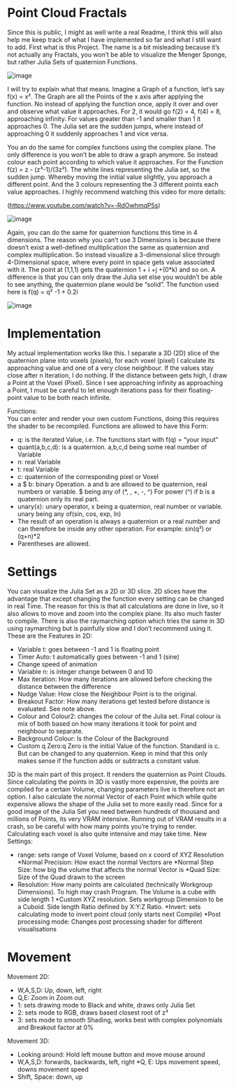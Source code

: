 # Point Cloud Fractals

Since this is public, I might as well write a real Readme, I think this will also help me keep track of what I have implemented so far and what I still want to add. First what is this Project. The name is a bit misleading because it’s not actually any Fractals, you won’t be able to visualize the Menger Sponge, but rather Julia Sets of quaternion Functions.

![image](https://github.com/user-attachments/assets/6aead1e9-6aca-472a-a3ec-f8afa6e04169)

I will try to explain what that means. Imagine a Graph of a function, let’s say f(x) = x². The Graph are all the Points of the x axis after applying the function. No instead of applying the function once, apply it over and over and observe what value it approaches. For 2, it would go f(2) = 4, f(4) = 8, approaching infinity. For values greater than -1 and smaller than 1 it approaches 0. The Julia set are the sudden jumps, where instead of approaching 0 it suddenly approaches 1 and vice versa.

You an do the same for complex functions using the complex plane. The only difference is you won’t be able to draw a graph anymore. So instead colour each point according to which value it approaches. For the Function f(z) = z - (z³-1)/(3z²). The white lines representing the Julia set, so the sudden jump. Whereby moving the initial value slightly, you approach a different point. And the 3 colours representing the 3 different points each value approaches. I highly recommend watching this video for more details:

(https://www.youtube.com/watch?v=-RdOwhmqP5s)

![image](https://github.com/user-attachments/assets/776b4bc7-630d-4b47-ac62-2ff1c9e1f1f2)

Again, you can do the same for quaternion functions this time in 4 dimensions. The reason why you can’t use 3 Dimensions is because there doesn’t exist a well-defined multiplication the same as quaternion and complex multiplication. So instead visualize a 3-dimensional slice through 4-Dimensional space, where every point in space gets value associated with it. The point at (1,1,1) gets the quaternion 1 + i +j +(0*k) and so on. A difference is that you can only draw the Julia set else you wouldn’t be able to see anything, the quaternion plane would be “solid”. The function used here is f(q) = q² -1 + 0.2i

![image](https://github.com/user-attachments/assets/a0ec30f5-86a9-4776-8671-abfaf4da1d1d)


# Implementation
My actual implementation works like this. I separate a 3D (2D) slice of the quaternion plane into voxels (pixels), for each voxel (pixel) I calculate its approaching value and one of a very close neighbour. If the values stay close after n Iteration, I do nothing. If the distance between gets high, I draw a Point at the Voxel (Pixel). Since I see approaching infinity as approaching a Point, I must be careful to let enough iterations pass for their floating-point value to be both reach infinite.

Functions:  <br>
You can enter and render your own custom Functions, doing this requires the shader to be recompiled. Functions are allowed to have this Form:
*	q: is the iterated Value, i.e. The functions start with f(q) = “your input”
*	quant(a,b,c,d): is a quaternion. a,b,c,d being some real number of Variable
*	n: real Variable
*	t: real Variable
*	c: quaternion of the corresponding pixel or Voxel 
*	a $ b: binary Operation. a and b are allowed to be quaternion, real numbers or variable. $ being any of (*, \, +,  -, ^) For power (^) if b is a quaternion only its real part.
* unary(x): unary operator, x being a quaternion, real number or variable. unary being any of(sin, cos, exp, ln)
*	The result of an operation is always a quaternion or a real number and can therefore be inside any other operation. For example: sin(q²) or (q+n)*2
*	Parentheses are allowed.



# Settings

You can visualize the Julia Set as a 2D or 3D slice. 2D slices have the advantage that except changing the function every setting can be changed in real Time. The reason for this is that all calculations are done in live, so it also allows to move and zoom into the complex plane. Its also much faster to compile. There is also the raymarching option which tries the same in 3D using raymarching but is painfully slow and I don’t recommend using it. These are the Features in 2D:
*	Variable t: goes between -1 and 1 is floating point
*	Timer Auto: t automatically goes between -1 and 1 (sine)
*	Change speed of animation
*	Variable n: is integer change between 0 and 10
*	Max iteration: How many iterations are allowed before checking the distance between the difference
*	Nudge Value: How close the Neighbour Point is to the original.
*	Breakout Factor: How many iterations get tested before distance is evaluated. See note above.
*	Colour and Colour2: changes the colour of the Julia set. Final colour is mix of both based on how many iterations it took for point and neighbour to separate.
*	Background Colour: Is the Colour of the Background
*	Custom q Zero:q Zero is the initial Value of the function. Standard is c. But can be changed to any quaternion. Keep in mind that this only makes sense if the function adds or subtracts a constant value.

3D is the main part of this project. It renders the quaternion as Point Clouds. Since calculating the points in 3D is vastly more expensive, the points are compiled for a certain Volume, changing parameters live is therefore not an option. I also calculate the normal Vector of each Point which while quite expensive allows the shape of the Julia set to more easily read. Since for a good image of the Julia Set you need between hundreds of thousand and millions of Points, its very VRAM intensive. Running out of VRAM results in a crash, so be careful with how many points you’re trying to render. Calculating each voxel is also quite intensive and may take time. 
New Settings: <br>
* range: sets range of Voxel Volume, based on x coord of XYZ Resolution
*Normal Precision: How exact the normal Vectors are
*Normal Step Size: how big the volume that affects the normal Vector is
*Quad Size: Size of the Quad drawn to the screen
* Resolution: How many points are calculated (technically Workgroup Dimensions). To high may crash Program. The Volume is a cube with side length 1
*Custom  XYZ resolution. Sets workgroup Dimension to be a Cuboid. Side length Ratio defined by X:Y:Z Ratio.
*Invert: sets calculating mode to  invert point cloud (only starts next Compile)
*Post processing mode: Changes post processing shader for different visualisations


# Movement

Movement 2D:
*  W,A,S,D:  Up, down, left, right
* Q,E: Zoom in Zoom out
* 1: sets drawing mode to Black and white, draws only Julia Set
* 2: sets mode to RGB, draws based closest root of z³
* 3: sets mode to smooth Shading, works best with complex polynomials and Breakout factor at 0%

Movement 3D:
* Looking around: Hold left mouse button and move mouse around
* W,A,S,D:  forwards, backwards, left, right
*Q, E: Ups movement speed, downs movement speed
* Shift, Space: down, up




